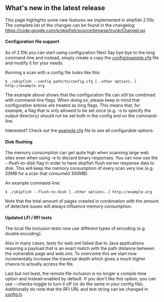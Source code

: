 ## What's new in the latest release ##

This page highlights some new features we implemented in skipfish 2.10b. The complete list of the changes can be found in the changelog:
https://code.google.com/p/skipfish/source/browse/trunk/ChangeLog


#### Configuration file support ####
As of 2.10b you can start using configuration files! Say bye bye to the long command-line and instead, simply create a copy the [config/example.cfg](https://code.google.com/p/skipfish/source/browse/trunk/config/example.conf) file and modify it for your needs.

Running a scan with a config file looks like this:

```
$ ./skipfish --config path/to/config.cfg [..other options..] http://example.org
```

The example above shows that the configuration file can still be combined with command-line flags. When doing so, please keep in mind that configuration entries are treated as long flags. This means that, for example, a flag that is only allowed to be set once (e.g. -o to specify the output directory) should not be set both in the config and on the command-line.

Interested? Check out the [example.cfg](https://code.google.com/p/skipfish/source/browse/trunk/config/example.conf) file to see all configurable options.

#### Disk flushing ####
The memory consumption can get quite high when scanning large web sites  even when using -e to discard binary responses. You can now use the --flush-to-disk flag in order to have skipfish flush server response data to disk. This will keep the memory consumption of every scan very low (e.g. 20MB for a scan that consumed 300MB).

An example command-line:
```
$ ./skipfish --flush-to-disk [..other options..] http://example.org
```

Note that the total amount of pages crawled in combination with the amount of detected issues will always influence memory consumption.

#### Updated LFI / RFI tests ####

The local file inclusion tests now use different types of encoding (e.g. double encoding).

Also in many cases, tests for web.xml failed due to Java applications requiring a payload that is an exact match with the path distance between the vulnerable page and web.xml. To overcome this we start now incrementally increase the traversal depth which gives a much higher chance to actually access the file.

Last but not least, the remote file inclusion is no longer a compile time option and instead enabled by default. If you don't like this option, you can use --checks-toggle to turn it off (or do the same in your config file). Additionally do note that the RFI URL and test string can be changed in [config.h](https://code.google.com/p/skipfish/source/browse/trunk/src/config.h#164).